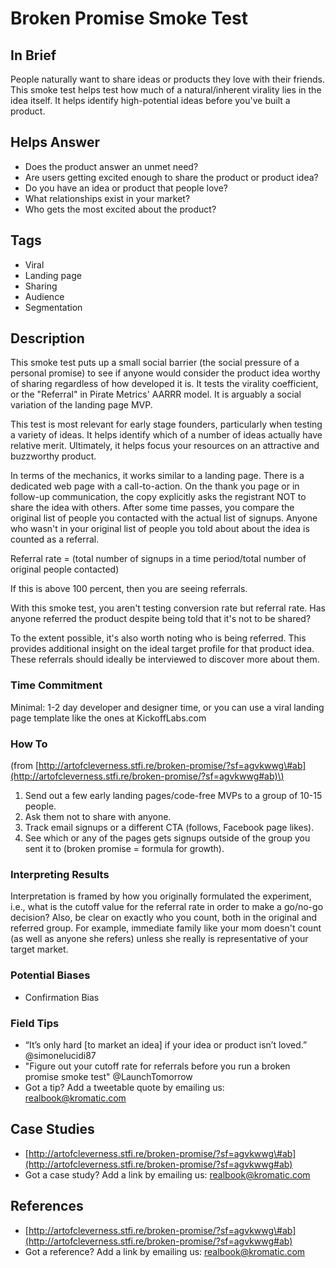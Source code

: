 # Broken Promise Smoke Test

## In Brief

People naturally want to share ideas or products they love with their friends. This smoke test helps test how much of a natural/inherent virality lies in the idea itself. It helps identify high-potential ideas before you've built a product.

## Helps Answer

* Does the product answer an unmet need?
* Are users getting excited enough to share the product or product idea?
* Do you have an idea or product that people love? 
* What relationships exist in your market? 
* Who gets the most excited about the product?

## Tags

* Viral
* Landing page
* Sharing
* Audience
* Segmentation

## Description

This smoke test puts up a small social barrier \(the social pressure of a personal promise\) to see if anyone would consider the product idea worthy of sharing regardless of how developed it is. It tests the virality coefficient, or the "Referral" in Pirate Metrics' AARRR model. It is arguably a social variation of the landing page MVP.

This test is most relevant for early stage founders, particularly when testing a variety of ideas. It helps identify which of a number of ideas actually have relative merit. Ultimately, it helps focus your resources on an attractive and buzzworthy product.

In terms of the mechanics, it works similar to a landing page. There is a dedicated web page with a call-to-action. On the thank you page or in follow-up communication, the copy explicitly asks the registrant NOT to share the idea with others. After some time passes, you compare the original list of people you contacted with the actual list of signups. Anyone who wasn't in your original list of people you told about about the idea is counted as a referral.

Referral rate = \(total number of signups in a time period/total number of original people contacted\)

If this is above 100 percent, then you are seeing referrals.

With this smoke test, you aren't testing conversion rate but referral rate. Has anyone referred the product despite being told that it's not to be shared?

To the extent possible, it's also worth noting who is being referred. This provides additional insight on the ideal target profile for that product idea. These referrals should ideally be interviewed to discover more about them.

### Time Commitment

Minimal: 1-2 day developer and designer time, or you can use a viral landing page template like the ones at KickoffLabs.com

### How To

\(from [http://artofcleverness.stfi.re/broken-promise/?sf=agvkwwg\#ab](http://artofcleverness.stfi.re/broken-promise/?sf=agvkwwg#ab)\)

1. Send out a few early landing pages/code-free MVPs to a group of 10-15 people.
2. Ask them not to share with anyone.
3. Track email signups or a different CTA \(follows, Facebook page likes\).
4. See which or any of the pages gets signups outside of the group you sent it to \(broken promise = formula for growth\).

### Interpreting Results

Interpretation is framed by how you originally formulated the experiment, i.e., what is the cutoff value for the referral rate in order to make a go/no-go decision? Also, be clear on exactly who you count, both in the original and referred group. For example, immediate family like your mom doesn't count \(as well as anyone she refers\) unless she really is representative of your target market.

### Potential Biases

* Confirmation Bias

### Field Tips

* “It’s only hard \[to market an idea\] if your idea or product isn’t loved.” @simonelucidi87
* "Figure out your cutoff rate for referrals before you run a broken promise smoke test" @LaunchTomorrow
* Got a tip? Add a tweetable quote by emailing us: [realbook@kromatic.com](mailto:realbook@kromatic.com)

## Case Studies

* [http://artofcleverness.stfi.re/broken-promise/?sf=agvkwwg\#ab](http://artofcleverness.stfi.re/broken-promise/?sf=agvkwwg#ab)
* Got a case study? Add a link by emailing us: [realbook@kromatic.com](mailto:realbook@kromatic.com)

## References

* [http://artofcleverness.stfi.re/broken-promise/?sf=agvkwwg\#ab](http://artofcleverness.stfi.re/broken-promise/?sf=agvkwwg#ab)
* Got a reference? Add a link by emailing us: [realbook@kromatic.com](realbook@kromatic.com)



